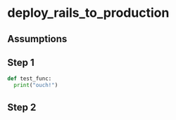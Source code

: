 # deploy_rails_to_production

## Assumptions

## Step 1

```python
def test_func:
  print("ouch!")
```

## Step 2
